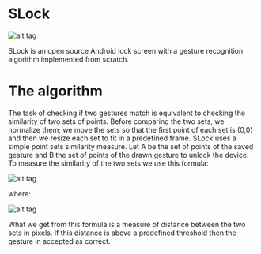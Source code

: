 # SLock
![alt tag](https://lh3.googleusercontent.com/-kRFuv6xrEMM/VlWWGO0o5VI/AAAAAAAAAYo/KF36LKeA8zo/s920-Ic42/slock.png)

SLock is an open source Android lock screen with a gesture recognition algorithm implemented from scratch.


# The algorithm

The task of checking if two gestures match is equivalent to checking the similarity of two sets of points. Before comparing the two sets, we normalize them; we move the sets so that the first point of each set is (0,0) and then we resize each set to fit in a predefined frame. SLock uses a simple point sets similarity measure. Let A be the set of points of the saved gesture and B the set of points of the drawn gesture to unlock the device. To measure the similarity of the two sets we use this formula:

![alt tag](https://lh3.googleusercontent.com/-ZflNgwrO4DU/VlWXcOwKZWI/AAAAAAAAAY4/B6IIvsOFDOA/s413-Ic42/formula.png)

where:

![alt tag](https://lh3.googleusercontent.com/-qZxm8JjpqOM/VlWZa0SwniI/AAAAAAAAAZI/peWVOTDMifs/s187-Ic42/expl.png)

What we get from this formula is a measure of distance between the two sets in pixels. If this distance is above a predefined threshold then the gesture in accepted as correct.


